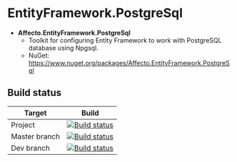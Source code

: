 # EntityFramework.PostgreSql
* **Affecto.EntityFramework.PostgreSql**
  * Toolkit for configuring Entity Framework to work with PostgreSQL database using Npgsql.
  * NuGet: https://www.nuget.org/packages/Affecto.EntityFramework.PostgreSql

## Build status

| Target | Build |
| -----------------------|------------------|
| Project | [![Build status](https://ci.appveyor.com/api/projects/status/lktjrd2gg6jxka31?svg=true)](https://ci.appveyor.com/project/affecto/dotnet-entityframework-postgresql) |
| Master branch | [![Build status](https://ci.appveyor.com/api/projects/status/lktjrd2gg6jxka31/branch/master?svg=true)](https://ci.appveyor.com/project/affecto/dotnet-entityframework-postgresql/branch/master) |
| Dev branch | [![Build status](https://ci.appveyor.com/api/projects/status/lktjrd2gg6jxka31/branch/dev?svg=true)](https://ci.appveyor.com/project/affecto/dotnet-entityframework-postgresql/branch/dev) |
